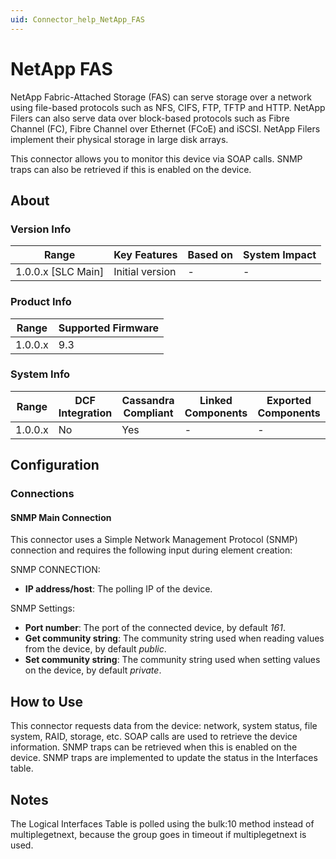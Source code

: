 ```yaml
---
uid: Connector_help_NetApp_FAS
---
```


# NetApp FAS

NetApp Fabric-Attached Storage (FAS) can serve storage over a network using file-based protocols such as NFS, CIFS, FTP, TFTP and HTTP. NetApp Filers can also serve data over block-based protocols such as Fibre Channel (FC), Fibre Channel over Ethernet (FCoE) and iSCSI.
NetApp Filers implement their physical storage in large disk arrays.

This connector allows you to monitor this device via SOAP calls. SNMP traps can also be retrieved if this is enabled on the device.

## About

### Version Info

| Range                | Key Features     | Based on     | System Impact     |
|----------------------|------------------|--------------|-------------------|
| 1.0.0.x \[SLC Main\] | Initial version  | \-           | \-                |

### Product Info

| Range     | Supported Firmware     |
|-----------|------------------------|
| 1.0.0.x   | 9.3                    |

### System Info

| Range     | DCF Integration     | Cassandra Compliant     | Linked Components     | Exported Components     |
|-----------|---------------------|-------------------------|-----------------------|-------------------------|
| 1.0.0.x   | No                  | Yes                     | \-                    | \-                      |

## Configuration

### Connections

#### SNMP Main Connection

This connector uses a Simple Network Management Protocol (SNMP) connection and requires the following input during element creation:

SNMP CONNECTION:

- **IP address/host**: The polling IP of the device.

SNMP Settings:

- **Port number**: The port of the connected device, by default *161*.
- **Get community string**: The community string used when reading values from the device, by default *public*.
- **Set community string**: The community string used when setting values on the device, by default *private*.

## How to Use

This connector requests data from the device: network, system status, file system, RAID, storage, etc. SOAP calls are used to retrieve the device information. SNMP traps can be retrieved when this is enabled on the device. SNMP traps are implemented to update the status in the Interfaces table.

## Notes

The Logical Interfaces Table is polled using the bulk:10 method instead of multiplegetnext, because the group goes in timeout if multiplegetnext is used.

